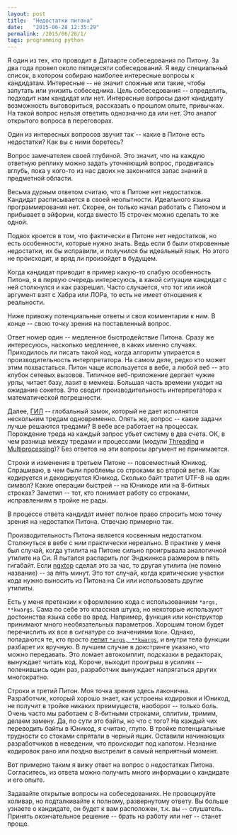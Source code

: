 ```yaml
---
layout: post
title:  "Недостатки питона"
date:   "2015-06-28 12:35:29"
permalink: /2015/06/28/1/
tags: programming python
---
```


Я один из тех, кто проводит в Датаарте собеседования по Питону. За два
года провел около пятидесяти собеседований. Я веду специальный список,
в котором собираю наиболее интересные вопросы к кандидатам. Интересные
-- не значит сложные или такие, чтобы запутать или унизить
собеседника. Цель собеседования -- определить, подходит нам кандидат
или нет. Интересные вопросы дают кандидату возможность выговориться,
рассказать о прошлом опыте, привычках. На такой вопрос нельзя ответить
однозначно да или нет. Это аналог открытого вопроса в переговорах.

Один из интересных вопросов звучит так -- какие в Питоне есть
недостатки? Как вы с ними боретесь?

Вопрос замечателен своей глубиной. Это значит, что на каждую ответную
реплику можно задать уточняющий вопрос, продвигаясь вглубь, пока у
кого-то из нас двоих не закончится запас знаний в предметной области.

Весьма дурным ответом считаю, что в Питоне нет недостатков. Кандидат
расписывается в своей неопытности. Идеального языка программирования
нет. Скорее, он только начал работать с Питоном и прибывает в эйфории,
когда вместо 15 строчек можно сделать то же одной.

Подвох кроется в том, что фактически в Питоне нет недостатков, но есть
особенности, которые нужно знать. Ведь если б были откровенные
недостатки, их бы исправили, и получился бы идеальный язык. Но этого
не происходит, и вряд ли произойдет в будущем.

Когда кандидат приводит в пример какую-то слабую особенность Питона, я
в первую очередь интересуюсь, в какой ситуации кандидат с ней
столкнулся и как разрешил. Часто случается, что тот или иной аргумент
взят с Хабра или ЛОРа, то есть не имеет отношения к реальности.

Ниже привожу потенциальные ответы и свои комментарии к ним. В конце --
свою точку зрения на поставленный вопрос.

Ответ номер один -- медленное быстродействие Питона. Сразу же
интересуюсь, насколько медленнее, в каких именно случаях. Приходилось
ли писать такой код, когда алгоритм упирается в производительность
интерпретатора. На самом деле, редко кто может этим
похвастаться. Питон чаще используется в вебе, а любой веб -- это
клубок сетевых вызовов. Типичное веб-приложение дергает чужие урлы,
читает базу, лазит в мемкеш. Большая часть времени уходит на ожидание
сокетов. Это сводит производительность интерпретатора к математической
погрешности.

Далее, [ГИЛ](https://wiki.python.org/moin/GlobalInterpreterLock) --
глобальный замок, который не дает исполнятся нескольким тредам
одновременно. Опять же, вопрос -- какие задачи лучше решаются тредами?
В вебе все работает на процессах. Порождение треда на каждый запрос
убьет систему в два счета. ОК, в чем разница между тредами и
процессами (модули [Threading](https://docs.python.org/2/library/threading.html) и
[Multiprocessing](https://docs.python.org/2/library/multiprocessing.html))?
Без ответов на эти вопросы аргумент не принимается.

Строки и изменения в третьем Питоне -- повсеместный Юникод. Спрашиваю,
в чем были проблемы со строками во второй ветке. Как кодируется и
декодируется Юникод. Сколько байт тратит UTF-8 на один символ? Какие
операции быстрей -- на Юникоде или на 8-битных строках? Заметил --
тот, кто понимает работу со строками, исправлениям в тройке не рады.

В процессе ответа кандидат имеет полное право спросить мою точку
зрения на недостатки Питона. Отвечаю примерно так.

Производительность Питона является косвенным недостатком. Столкнуться
в вебе с ним практически нереально. В практике у меня был случай,
когда утилита на Питоне сильно проигрывала аналогичной утилите на
Си. Я пытался распарить лог Энджинкса размером в пять гигабайт. Если
[ngxtop](https://github.com/lebinh/ngxtop) сделал это за час, то
другая утилита (не помню название) -- за пять минут. Это тот случай,
когда критические участки кода нужно выносить из Питона на Си или
использовать другие утилиты.

Есть у меня претензии к оформлению кода с использованием `*args,
**kwargs`. Сама по себе это классная штука, но некоторые используют
достоинства языка себе во вред. Например, функция или конструктор
принимают много необязательных параметров. Хорошим тоном будет
перечислить их все в сигнатуре со значениями `None`. Однако,
попадаются те, кто просто
[лепит `*args, **kwargs`](https://github.com/kennethreitz/requests/blob/master/requests/api.py#L17),
и внутри тела функции разбарет их вручную. В лучшем случае в
докстринге указано, что можно передавать. Это ломает автокомплит,
подсказки в редакторах, вынуждает читать код. Короче, выходит проигрыш
в усилиях -- поленившись один раз, разработчик вынуждает напрягаться
других многократно.

Строки и третий Питон. Моя точка зрения здесь лаконична. Разработчик,
который хорошо знает, как устроены кодировки и Юникод, не получит в
тройке никаких преимуществ, наоборот -- только боль. Очень часто мы
работаем с 8-битными строками, сплитим, тримим, делаем замену. Да, по
сути это байты, но что с того? На каждый чих переводить байты в
Юникод, я считаю, глупо. В тройке потенциальные трудности со стоками
спрятали в черный ящик. Оставили начинающих разработчиков в неведении,
что происходит под капотом. Незнание кодировок рано или поздно
выстрелит в самый неприятный момент.

Вот примерно таким я вижу ответ на вопрос о недостатках
Питона. Согласитесь, из ответа можно получить много информации о
кандидате и его опыте.

Задавайте открытые вопросы на собеседованиях. Не провоцируйте холивар,
но подталкивайте к полному, развернутому ответу. Вы больше узнаете о
кандидате, он будет к вам расположен, т.к. вы -- слушатель. Принять
окончательное решение -- брать на работу или нет -- станет проще.
